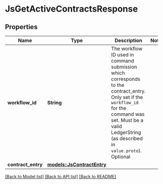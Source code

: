 # JsGetActiveContractsResponse

## Properties

Name | Type | Description | Notes
------------ | ------------- | ------------- | -------------
**workflow_id** | **String** | The workflow ID used in command submission which corresponds to the contract_entry. Only set if the ``workflow_id`` for the command was set. Must be a valid LedgerString (as described in ``value.proto``). Optional | 
**contract_entry** | [**models::JsContractEntry**](JsContractEntry.md) |  | 

[[Back to Model list]](../README.md#documentation-for-models) [[Back to API list]](../README.md#documentation-for-api-endpoints) [[Back to README]](../README.md)


